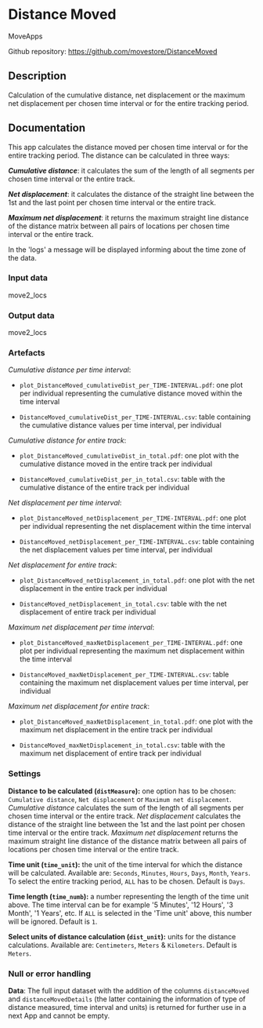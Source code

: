 # Distance Moved

MoveApps

Github repository: <https://github.com/movestore/DistanceMoved>

## Description

Calculation of the cumulative distance, net displacement or the maximum net displacement per chosen time interval or for the entire tracking period.

## Documentation

This app calculates the distance moved per chosen time interval or for the entire tracking period. The distance can be calculated in three ways:

***Cumulative distance***: it calculates the sum of the length of all segments per chosen time interval or the entire track.

***Net displacement***: it calculates the distance of the straight line between the 1st and the last point per chosen time interval or the entire track.

***Maximum net displacement***: it returns the maximum straight line distance of the distance matrix between all pairs of locations per chosen time interval or the entire track.

In the 'logs' a message will be displayed informing about the time zone of the data.

### Input data

move2_locs

### Output data

move2_locs

### Artefacts

*Cumulative distance per time interval*:

-   `plot_DistanceMoved_cumulativeDist_per_TIME-INTERVAL.pdf`: one plot per individual representing the cumulative distance moved within the time interval

-   `DistanceMoved_cumulativeDist_per_TIME-INTERVAL.csv`: table containing the cumulative distance values per time interval, per individual

*Cumulative distance for entire track*:

-   `plot_DistanceMoved_cumulativeDist_in_total.pdf`: one plot with the cumulative distance moved in the entire track per individual

-   `DistanceMoved_cumulativeDist_per_in_total.csv`: table with the cumulative distance of the entire track per individual

*Net displacement per time interval*:

-   `plot_DistanceMoved_netDisplacement_per_TIME-INTERVAL.pdf`: one plot per individual representing the net displacement within the time interval

-   `DistanceMoved_netDisplacement_per_TIME-INTERVAL.csv`: table containing the net displacement values per time interval, per individual

*Net displacement for entire track*:

-   `plot_DistanceMoved_netDisplacement_in_total.pdf`: one plot with the net displacement in the entire track per individual

-   `DistanceMoved_netDisplacement_in_total.csv`: table with the net displacement of entire track per individual

*Maximum net displacement per time interval*:

-   `plot_DistanceMoved_maxNetDisplacement_per_TIME-INTERVAL.pdf`: one plot per individual representing the maximum net displacement within the time interval

-   `DistanceMoved_maxNetDisplacement_per_TIME-INTERVAL.csv`: table containing the maximum net displacement values per time interval, per individual

*Maximum net displacement for entire track*:

-   `plot_DistanceMoved_maxNetDisplacement_in_total.pdf`: one plot with the maximum net displacement in the entire track per individual

-   `DistanceMoved_maxNetDisplacement_in_total.csv`: table with the maximum net displacement of entire track per individual

### Settings

**Distance to be calculated (`distMeasure`):** one option has to be chosen: `Cumulative distance`, `Net displacement` or `Maximum net displacement`. *Cumulative distance* calculates the sum of the length of all segments per chosen time interval or the entire track. *Net displacement* calculates the distance of the straight line between the 1st and the last point per chosen time interval or the entire track. *Maximum net displacement* returns the maximum straight line distance of the distance matrix between all pairs of locations per chosen time interval or the entire track.

**Time unit (`time_unit`):** the unit of the time interval for which the distance will be calculated. Available are: `Seconds`, `Minutes`, `Hours`, `Days`, `Month`, `Years`. To select the entire tracking period, `ALL` has to be chosen. Default is `Days`.

**Time length (`time_numb`):** a number representing the length of the time unit above. The time interval can be for example '5 Minutes', '12 Hours', '3 Month', '1 Years', etc. If `ALL` is selected in the 'Time unit' above, this number will be ignored. Default is `1`.

**Select units of distance calculation (`dist_unit`):** units for the distance calculations. Available are: `Centimeters`, `Meters` & `Kilometers`. Default is `Meters`.

### Null or error handling

**Data**: The full input dataset with the addition of the columns `distanceMoved` and `distanceMovedDetails` (the latter containing the information of type of distance measured, time interval and units) is returned for further use in a next App and cannot be empty.
